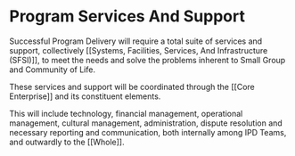 # Program Services And Support

Successful Program Delivery will require a total suite of services and support, collectively [[Systems, Facilities, Services, And Infrastructure (SFSI)]], to meet the needs and solve the problems inherent to Small Group and Community of Life. 

These services and support will be coordinated through the [[Core Enterprise]] and its constituent elements.  

This will include technology, financial management, operational management, cultural management, administration, dispute resolution and necessary reporting and communication, both internally among IPD Teams, and outwardly to the [[Whole]]. 